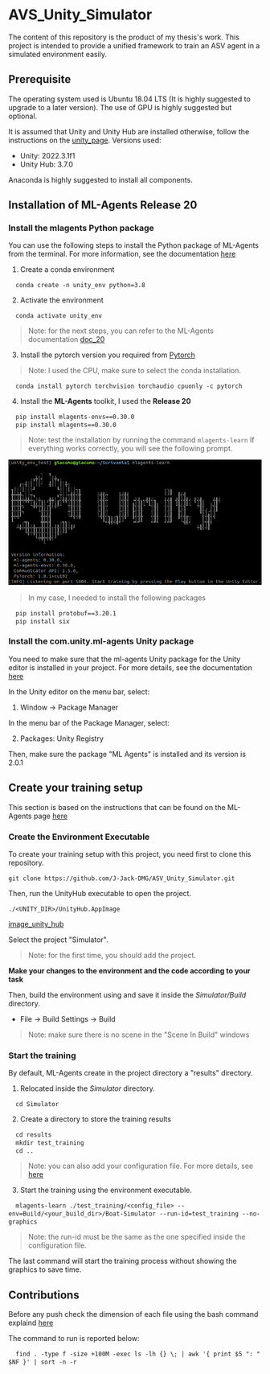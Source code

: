 # AVS_Unity_Simulator

The content of this repository is the product of my thesis's work.
This project is intended to provide a unified framework to train an ASV agent in a simulated environment easily.

## Prerequisite

The operating system used is Ubuntu 18.04 LTS (It is highly suggested to upgrade to a later version). 
The use of GPU is highly suggested but optional.

It is assumed that Unity and Unity Hub are installed otherwise, follow the instructions on the [unity_page](https://unity.com/download).
Versions used:
- Unity: 2022.3.1f1
- Unity Hub: 3.7.0 

Anaconda is highly suggested to install all components.

## Installation of ML-Agents Release 20

### Install the mlagents Python package 

You can use the following steps to install the Python package of ML-Agents from the terminal.
For more information, see the documentation [here](https://github.com/Unity-Technologies/ml-agents/blob/release_20/docs/Installation.md#install-the-mlagents-python-package)


1. Create a conda environment
```
  conda create -n unity_env python=3.8
```
2. Activate the environment
```
  conda activate unity_env
```

> Note: for the next steps, you can refer to the ML-Agents documentation [doc_20]()

3. Install the pytorch version you required from [Pytorch](https://pytorch.org/get-started/locally/)
> Note: I used the CPU, make sure to select the conda installation.
```
  conda install pytorch torchvision torchaudio cpuonly -c pytorch
```
4. Install the **ML-Agents** toolkit, I used the **Release 20**
```
  pip install mlagents-envs==0.30.0
  pip install mlagents==0.30.0
```
> Note: test the installation by running the command ```mlagents-learn```
> If everything works correctly, you will see the following prompt.

![image](Images/Unity_test_installation.png)

> In my case, I needed to install the following packages

```
  pip install protobuf==3.20.1
  pip install six
```
### Install the com.unity.ml-agents Unity package
You need to make sure that the ml-agents Unity package for the Unity editor is installed in your project. For more details, see the documentation [here](https://github.com/Unity-Technologies/ml-agents/blob/release_20/docs/Installation.md#install-the-comunityml-agents-unity-package)

In the Unity editor on the menu bar, select:

1. Window -> Package Manager

In the menu bar of the Package Manager, select:

2. Packages: Unity Registry
 
Then, make sure the package "ML Agents" is installed and its version is 2.0.1 



<!-- comment
## Features

![image](./Images/Env_presentation.png)

This is what the environment looks like.
In the hierarchy on the left, the principal components are:
- The world 
- The target
- The water manager
- The boat

The first two contain the structure of the environment.
Instead, the water manager and the boat are the objects that contain the C# script that defines the wave configuration and the interaction between the vessel and the water, respectively.

### Water manager scripts

![image1](./Images/water_manager_settings_presentation.png)

The water manager contains two scripts.
The first one includes the variables that define the water plane's size and resolution.
Instead, the second script manages the parameters that modify the wave form.

### Boat scripts
![image2](./Images/boat_script_presentation.png)
![image3](./Images/boat_manager_settings_presentation.png)

-->

## Create your training setup
<!-- Soon available ... -->
This section is based on the instructions that can be found on the ML-Agents page [here](https://github.com/Unity-Technologies/ml-agents/blob/release_20/docs/Learning-Environment-Executable.md)

### Create the Environment Executable

To create your training setup with this project, you need first to clone this repository.
``` 
git clone https://github.com/J-Jack-DMG/ASV_Unity_Simulator.git
```

Then, run the UnityHub executable to open the project.
```
./<UNITY_DIR>/UnityHub.AppImage
```

[image_unity_hub](./Images/Unity_Hub.png)

Select the project "Simulator".
> Note: for the first time, you should add the project.

**Make your changes to the environment and the code according to your task**

Then, build the environment using and save it inside the _Simulator/Build_ directory.

- File -> Build Settings -> Build

> Note: make sure there is no scene in the "Scene In Build" windows

### Start the training

By default, ML-Agents create in the project directory a "results" directory.

1. Relocated inside the _Simulator_ directory.

```
  cd Simulator
```
2. Create a directory to store the training results
```
  cd results
  mkdir test_training
  cd ..
```
> Note: you can also add your configuration file. For more details, see [here](https://github.com/Unity-Technologies/ml-agents/blob/release_20/docs/Training-Configuration-File.md)

3. Start the training using the environment executable.

```
  mlagents-learn ./test_training/<config_file> --env=Build/<your_build_dir>/Boat-Simulator --run-id=test_training --no-graphics
```
> Note: the run-id must be the same as the one specified inside the configuration file. 

The last command will start the training process without showing the graphics to save time.

<!--
Training ML-Agents with configuration [here](https://github.com/Unity-Technologies/ml-agents/blob/release_20/docs/Training-ML-Agents.md#training-configurations)
Configuration file for ML-Agents description [here](https://github.com/Unity-Technologies/ml-agents/blob/release_20/docs/Training-Configuration-File.md)

-->

## Contributions

Before any push check the dimension of each file using the bash command explaind [here](https://netshopisp.medium.com/how-to-find-large-files-and-directories-in-linux-server-b176698d276f#:~:text=The%20%2Dtype%20f%20option%20specifies,details%20for%20each%20file%20found.)

The command to run is reported below:

```
  find . -type f -size +100M -exec ls -lh {} \; | awk '{ print $5 ": " $NF }' | sort -n -r
```
